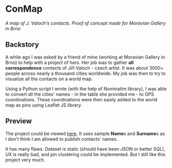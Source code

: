 # ConMap
<i>A map of J. Valoch's contacts. Proof of concept made for Moravian Gallery in Brno</i>

## Backstory
A while ago I was asked by a friend of mine (working at Moravian Gallery in Brno) to help with a project of hers. Her job was to gather <b>all correspondence</b> contacts of Jiří Valoch - czech artist. It was about 3000+ people across nearly a thousand cities worldwide. My job was then to try to visualize all the contacts on a world map. 

Using a Python script I wrote (with the help of Nominatim library), I was able to convert all the cities' names - in the table she provided me - to GPS coordinations. These coordinations were then easily added to the world map as pins using Leaflet JS library. 

## Preview
The project could be viewed <a href="https://tr808.8u.cz/valoch">here</a>. It uses sample <b>Name</b>s and <b>Surname</b>s as I don't think I am allowed to publish contacts' names. 

It has many flaws. Dataset is static (should have been JSON or better SQL), UX is really bad, and pin clustering could be implemented. But I still like this project very much. 